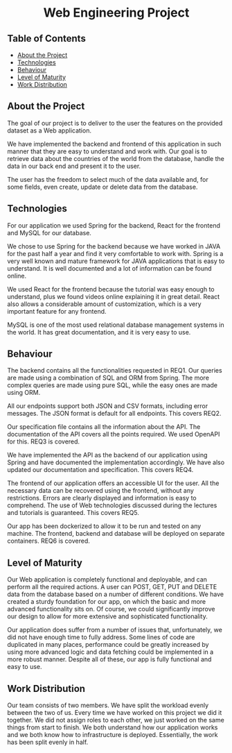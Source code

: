 <h1 style="text-align: center">Web Engineering Project</h1>

## Table of Contents

* [About the Project](#about-the-project)
* [Technologies](#technologies)
* [Behaviour](#behaviour)
* [Level of Maturity](#level-of-maturity)
* [Work Distribution](#work-distribution)

## About the Project

The goal of our project is to deliver to the user the features on the
provided dataset as a Web application.

We have implemented the backend and frontend of this application in such manner that they
are easy to understand and work with. Our goal is to retrieve data about the countries of the world from
the database, handle the data in our back end and present it to the user.

The user has the freedom to select much of the data available and, for some fields, even create, update or delete data from
the database.

## Technologies

For our application we used Spring for the backend, React for the frontend and MySQL for our database.

We chose to use Spring for the backend because we have worked in JAVA for the past half a year and find
it very comfortable to work with. Spring is a very well known and mature framework for JAVA applications that is
easy to understand. It is well documented and a lot of information can be found online.

We used React for the frontend because the tutorial was easy enough to understand, plus we found videos online
explaining it in great detail. React also allows a considerable amount of customization, which is a very important feature
for any frontend.

MySQL is one of the most used relational database management systems in the world. It has great documentation, and it is very
easy to use.

## Behaviour

The backend contains all the functionalities requested in REQ1. Our queries are made using a combination of SQL and ORM from Spring.
The more complex queries are made using pure SQL, while the easy ones are made using ORM.

All our endpoints support both JSON and CSV formats, including error messages. The JSON format is default for all endpoints. This covers REQ2.

Our specification file contains all the information about the API. The documentation of the API covers all the points required. We used OpenAPI for this. REQ3 is covered.

We have implemented the API as the backend of our application using Spring and have documented the implementation accordingly. We have also updated our documentation and specification. This covers REQ4.

The frontend of our application offers an accessible UI for the user. All the necessary data can be recovered using the frontend, without any restrictions. Errors are clearly displayed and information is easy to comprehend.
The use of Web technologies discussed during the lectures and tutorials is guaranteed. This covers REQ5.

Our app has been dockerized to allow it to be run and tested on any machine. The frontend, backend and database will be deployed on separate containers. REQ6 is covered.

## Level of Maturity

Our Web application is completely functional and deployable, and can perform all the required actions. A user can POST, GET, PUT and DELETE data from the database based on a number of different conditions.
We have created a sturdy foundation for our app, on which the basic and more advanced functionality sits on. Of course, we could significantly improve our design to allow for more extensive and sophisticated functionality.

Our application does suffer from a number of issues that, unfortunately, we did not have enough time to fully address. Some lines of code are duplicated in many places, performance could be greatly increased by using more advanced logic and 
data fetching could be implemented in a more robust manner. Despite all of these, our app is fully functional and easy to use.

## Work Distribution

Our team consists of two members. We have split the workload evenly between the two of us. Every time we have worked on this project we did it together. We did not assign roles to each other, we just worked on the same things from start to finish.
We both understand how our application works and we both know how to infrastructure is deployed. Essentially, the work has been split evenly in half.
